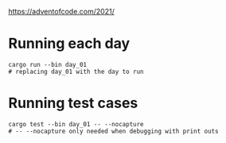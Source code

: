 https://adventofcode.com/2021/

# Running each day

```
cargo run --bin day_01
# replacing day_01 with the day to run
```

# Running test cases
```
cargo test --bin day_01 -- --nocapture
# -- --nocapture only needed when debugging with print outs
```
